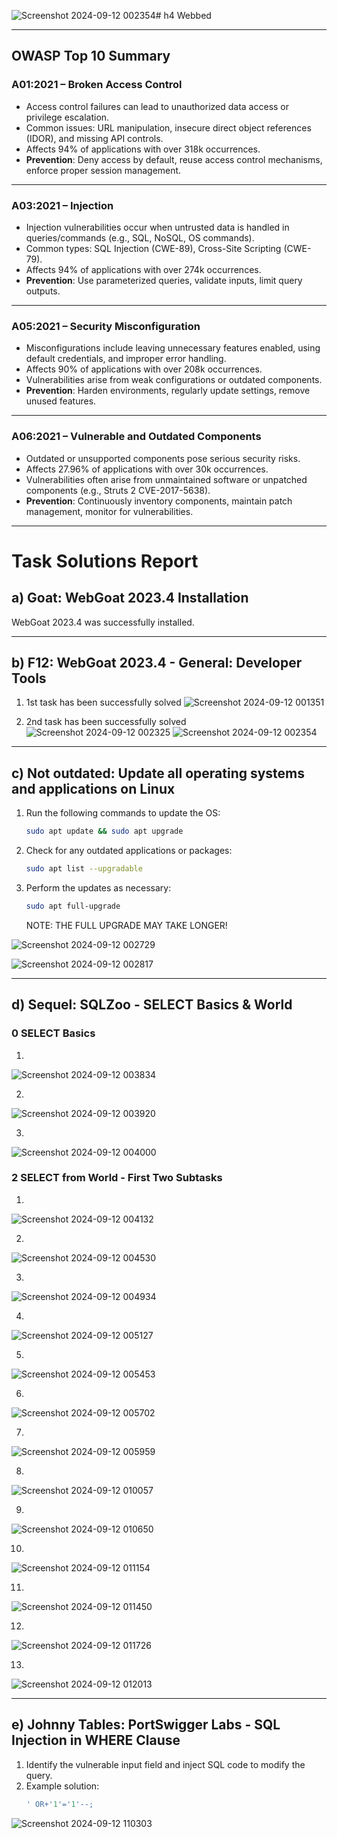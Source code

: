 ![Screenshot 2024-09-12 002354](https://github.com/user-attachments/assets/4357584b-c872-4f0c-9224-7beb29d01643)# h4 Webbed

---

## OWASP Top 10 Summary

### **A01:2021 – Broken Access Control**
- Access control failures can lead to unauthorized data access or privilege escalation.
- Common issues: URL manipulation, insecure direct object references (IDOR), and missing API controls.
- Affects 94% of applications with over 318k occurrences.
- **Prevention**: Deny access by default, reuse access control mechanisms, enforce proper session management.

---

### **A03:2021 – Injection**
- Injection vulnerabilities occur when untrusted data is handled in queries/commands (e.g., SQL, NoSQL, OS commands).
- Common types: SQL Injection (CWE-89), Cross-Site Scripting (CWE-79).
- Affects 94% of applications with over 274k occurrences.
- **Prevention**: Use parameterized queries, validate inputs, limit query outputs.

---

### **A05:2021 – Security Misconfiguration**
- Misconfigurations include leaving unnecessary features enabled, using default credentials, and improper error handling.
- Affects 90% of applications with over 208k occurrences.
- Vulnerabilities arise from weak configurations or outdated components.
- **Prevention**: Harden environments, regularly update settings, remove unused features.

---

### **A06:2021 – Vulnerable and Outdated Components**
- Outdated or unsupported components pose serious security risks.
- Affects 27.96% of applications with over 30k occurrences.
- Vulnerabilities often arise from unmaintained software or unpatched components (e.g., Struts 2 CVE-2017-5638).
- **Prevention**: Continuously inventory components, maintain patch management, monitor for vulnerabilities.

---

# Task Solutions Report

## a) Goat: WebGoat 2023.4 Installation
WebGoat 2023.4 was successfully installed.

---

## b) F12: WebGoat 2023.4 - General: Developer Tools

  1. 1st task has been successfully solved
     ![Screenshot 2024-09-12 001351](https://github.com/user-attachments/assets/4b9fc7ef-c647-40e8-944e-3ee2fddfdf43)

  2. 2nd task has been successfully solved
     ![Screenshot 2024-09-12 002325](https://github.com/user-attachments/assets/84153563-d74c-45b8-bd57-ab35bb91940f)
     ![Screenshot 2024-09-12 002354](https://github.com/user-attachments/assets/fa9e1da9-18a4-43bf-aa9a-a0a2139844f0)

---

## c) Not outdated: Update all operating systems and applications on Linux

  1. Run the following commands to update the OS:
     ```bash
     sudo apt update && sudo apt upgrade
     ```
  2. Check for any outdated applications or packages:
     ```bash
     sudo apt list --upgradable
     ```
  3. Perform the updates as necessary:
     ```bash
     sudo apt full-upgrade
     ```
     NOTE: THE FULL UPGRADE MAY TAKE LONGER!
     
![Screenshot 2024-09-12 002729](https://github.com/user-attachments/assets/ce415945-a3ce-4a0d-aac8-d887c84e5bd1)

![Screenshot 2024-09-12 002817](https://github.com/user-attachments/assets/49a4770b-023e-479f-b674-55c7a168f20e)

---

## d) Sequel: SQLZoo - SELECT Basics & World
### 0 SELECT Basics
1)
![Screenshot 2024-09-12 003834](https://github.com/user-attachments/assets/9f20d1c0-aca6-4dcc-8327-ba1f8a17d4be)

2)
![Screenshot 2024-09-12 003920](https://github.com/user-attachments/assets/2bd2263b-08be-4361-b927-85b62dfa9215)

3)
![Screenshot 2024-09-12 004000](https://github.com/user-attachments/assets/b61fd138-4b34-426c-9c71-d67c83741ba1)


### 2 SELECT from World - First Two Subtasks
1)
![Screenshot 2024-09-12 004132](https://github.com/user-attachments/assets/dd87f296-c62d-4f99-8a7e-2471f259e1af)

2)
![Screenshot 2024-09-12 004530](https://github.com/user-attachments/assets/9e8e4272-e1ce-4558-a942-2fc32f047801)

3)
![Screenshot 2024-09-12 004934](https://github.com/user-attachments/assets/128d55ee-0adb-461a-8b22-3aab3b563291)

4)
![Screenshot 2024-09-12 005127](https://github.com/user-attachments/assets/ced56813-ac82-4f5b-a6a5-2895613c60dc)

5)
![Screenshot 2024-09-12 005453](https://github.com/user-attachments/assets/8e9661ed-a42f-4123-a41f-cac46722b472)

6)
![Screenshot 2024-09-12 005702](https://github.com/user-attachments/assets/fe3e4730-fe1e-405a-b70b-a585b6894b63)

7)
![Screenshot 2024-09-12 005959](https://github.com/user-attachments/assets/c7f73689-5043-4176-96f2-6971fd38791b)

8)
![Screenshot 2024-09-12 010057](https://github.com/user-attachments/assets/e8b0a05f-7b9f-43ad-b04a-e00a16d6b15d)

9)
![Screenshot 2024-09-12 010650](https://github.com/user-attachments/assets/9d5fb8eb-5ebe-48e2-9d53-b39e3d65787a)

10)
![Screenshot 2024-09-12 011154](https://github.com/user-attachments/assets/3ce85cc1-d3ba-47b3-9d84-667e5ccb8697)

11)
![Screenshot 2024-09-12 011450](https://github.com/user-attachments/assets/9922c30a-9e88-4ce8-9a94-0eabc4d7499e)

12)
![Screenshot 2024-09-12 011726](https://github.com/user-attachments/assets/82ee2526-d910-4480-b233-4b3d09cb00bf)

13)
![Screenshot 2024-09-12 012013](https://github.com/user-attachments/assets/9a5efe17-c031-47cc-9a61-611f424747aa)

---

## e) Johnny Tables: PortSwigger Labs - SQL Injection in WHERE Clause

  1. Identify the vulnerable input field and inject SQL code to modify the query.
  2. Example solution:
     ```sql
     ' OR+'1'='1'--;
     ```
![Screenshot 2024-09-12 110303](https://github.com/user-attachments/assets/ffe5d83c-0850-48c0-a9ab-dbc042279534)
